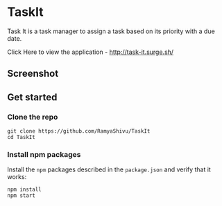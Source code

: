 # TaskIt
Task It is a task manager to assign a task based on its priority with a due date.

Click Here to view the application - http://task-it.surge.sh/

## Screenshot



## Get started

### Clone the repo

```shell
git clone https://github.com/RamyaShivu/TaskIt
cd TaskIt
```

### Install npm packages

Install the `npm` packages described in the `package.json` and verify that it works:

```shell
npm install
npm start
```

